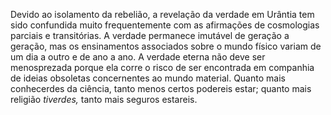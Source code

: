 ﻿Devido ao isolamento da rebelião, a revelação da verdade em Urântia tem sido confundida muito frequentemente com as afirmações de cosmologias parciais e transitórias. A verdade permanece imutável de geração a geração, mas os ensinamentos associados sobre o mundo físico variam de um dia a outro e de ano a ano. A verdade eterna não deve ser menosprezada porque ela corre o risco de ser encontrada em companhia de ideias obsoletas concernentes ao mundo material. Quanto mais conhecerdes da  ciência, tanto menos certos podereis estar; quanto mais religião *tiverdes,* tanto mais seguros estareis.